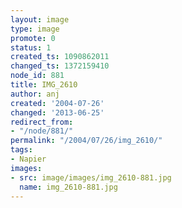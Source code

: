 ```yaml
---
layout: image
type: image
promote: 0
status: 1
created_ts: 1090862011
changed_ts: 1372159410
node_id: 881
title: IMG_2610
author: anj
created: '2004-07-26'
changed: '2013-06-25'
redirect_from:
- "/node/881/"
permalink: "/2004/07/26/img_2610/"
tags:
- Napier
images:
- src: image/images/img_2610-881.jpg
  name: img_2610-881.jpg
---
```


